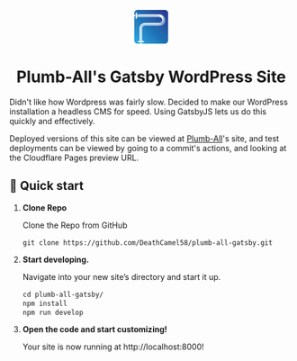 <p align="center">
  <a href="https://www.gatsbyjs.com/?utm_source=starter&utm_medium=readme&utm_campaign=minimal-starter">
    <img alt="Plumb-All" src="https://github.com/DeathCamel58/plumb-all-gatsby/raw/staging/static/img/icon.png" width="60" />
  </a>
</p>
<h1 align="center">
  Plumb-All's Gatsby WordPress Site
</h1>
Didn't like how Wordpress was fairly slow. Decided to make our WordPress installation a headless CMS for speed. Using
GatsbyJS lets us do this quickly and effectively.

Deployed versions of this site can be viewed at [Plumb-All](https://plumb-all.com)'s site, and test deployments can be
viewed by going to a commit's actions, and looking at the Cloudflare Pages preview URL. 

## 🚀 Quick start

1.  **Clone Repo**

    Clone the Repo from GitHub

    ```shell
    git clone https://github.com/DeathCamel58/plumb-all-gatsby.git
    ```

2.  **Start developing.**

    Navigate into your new site’s directory and start it up.

    ```shell
    cd plumb-all-gatsby/
    npm install
    npm run develop
    ```

3.  **Open the code and start customizing!**

    Your site is now running at http://localhost:8000!
